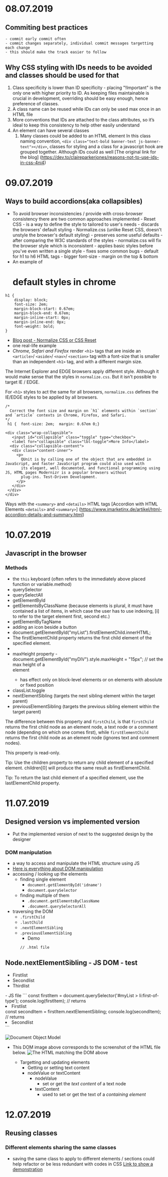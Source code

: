# 08.07.2019
## Commiting best practices
    - commit early commit often
    - commit changes separately, individual commit messages targetting each change
    - this should make the track easier to follow
## Why CSS styling with IDs needs to be avoided and classes should be used for that
1. Class specificity is lower than ID specificity - placing "!Important" is the only one with higher priority to ID. As keeping files maintainable is crucial in development, overriding should be easy enough, hence preference of classes.
2. A class name can be reused while IDs can only be used max once in an HTML file
3. More conventions that IDs are attached to the class attributes, so it’s ideal to keep this consistency to help other easily understand
4. An element can have several classes
    1. Many classes could be added to an HTML element
    In this class naming convention, `<div class="text-bold banner-text js-banner-text"></div>`, classes for styling and a class for a javascript hook are grouped together.
    Although IDs could as well 
[The original link for the blog] (https://dev.to/claireparkerjones/reasons-not-to-use-ids-in-css-4ni4)

# 09.07.2019
## Ways to build accordions(aka collapsibles)
- To avoid browser inconsistencies / provide with cross-browser consistency there are two common approaches implemented
        - Reset CSS
            - is a way to define the style to tailored to user's needs
            - discards the browsers' default styling
        - Normalize.css (unlike Reset CSS, doesn't unstyle the browser's default styling)
            - preserves some useful defaults
            - after comparing the W3C standards of the styles - normalize.css will fix the browser style which is inconsistent
            - applies basic styles before you've even written a single style
            - fixes some common bugs
            - default for h1 to h6 HTML tags
                - bigger font-size
                - margin on the top & bottom
- An example of <h1> default styles in chrome
```
h1 {
    display: block;
    font-size: 2em;
    margin-block-start: 0.67em;
    margin-block-end: 0.67em;
    margin-inline-start: 0px;
    margin-inline-end: 0px;
    font-weight: bold;
}
```
- [Blog post - Normalize CSS or CSS Reset](https://medium.com/@elad/normalize-css-or-css-reset-9d75175c5d1e)
- one real-life example 
- *Chrome, Safari and Firefox* render `<h1>` tags that are inside an `<article>`/ `<aside>`/ `<nav>`/ `<section>` tag with a font-size that is smaller than an independent `<h1>` tag, and with a different margin size.

The Internet Explorer and EDGE browsers apply different style. Although it would make sense that the styles in `normalize.css`. But it isn't possible to target IE / EDGE.

For `<h1>` styles to act the same for all browsers, `normalize.css` defines the  IE/EDGE styles to be applied by all browsers.

```
/* 
  Correct the font size and margin on `h1` elements within `section`  and `article` contexts in Chrome, Firefox, and Safari.
*/
 h1 {  font-size: 2em;  margin: 0.67em 0;} 
 ```


 ```
 <div class="wrap-collapsible">
    <input id="collapsible" class="toggle" type="checkbox">
    <label for="collapsible" class="lbl-toggle">More Info</label>
   <div class="collapsible-content">
    <div class="content-inner">
      <p>
        QUnit is by calling one of the object that are embedded in JavaScript, and faster JavaScript program could also used with
        its elegant, well documented, and functional programming using JS, HTML pages Modernizr is a popular browsers without
        plug-ins. Test-Driven Development.
      </p>
    </div>
  </div>
</div>
```
Ways with the
`<summary>` and `<details>` HTML tags
[Accordion with HTML Elements `<details>` and `<summary>`] (https://www.imarketinx.de/artikel/html-accordion-details-and-summary.html)

# 10.07.2019
## Javascript in the browser
### Methods
  - the `this` keyboard (often refers to the immediately above placed function or variable.method)
  - querySelector
  - querySelectAll
  - getElementById
  - getElementsByClassName (because elements is plural, it must have contained a list of items, in which case the user has to use indexing, [i] to refer to the target element first, second etc.)
  - getElementByTagName
  - adding an icon beside a button
  - document.getElementById("myList").firstElementChild.innerHTML;
  - The firstElementChild property returns the first child element of the specified element.
  - 
  - maxHeight property - document.getElementById("myDIV").style.maxHeight = "15px"; // set the max height of a <div> element
    - has effect only on block-level elements or on elements with absolute or fixed position
  - classList.toggle
  - nextElementSibling (targets the next sibling element within the target parent)
  - previousElementSibling (targets the previous sibling element within the target parent)


The difference between this property and `firstChild`, is that `firstChild` returns the first child node as an element node, a text node or a comment node (depending on which one comes first), while `firstElementChild` returns the first child node as an element node (ignores text and comment nodes).

This property is read-only.

Tip: Use the children property to return any child element of a specified element. children[0] will produce the same result as firstElementChild.

Tip: To return the last child element of a specified element, use the lastElementChild property.

 <!-- accordions[i].onclick = function(){
// it's going to go down the DOM one element, starting from the button the nextElementSibling is going to be the content inside it
// this represents the targeted accordion / that is defined right before that
  const content = this.nextElementSibling
  if(content.style.maxHeight){
    content.style.maxHeight = null
  } else {
    content.style.maxHeight = content.scrollHeight + "px";
    console.log('Wonder which one this is', this)
  }
}

.accordion-content {
  padding: 0 20px;
  border-left: 1px solid whitesmoke;
  border-right: 1px solida whitesmoke;
  max-height: 0;
  overflow: hidden;
}

.glyphicon::before {
  content: '\f067';
  font-family: "fontawesome";
  font-size: 16px;
  float: left;
}
.glyphicon.is-open::before {
  content: '\f068';
  font-family: "fontawesome";
  font-size: 16px;
  float: left;
}
 -->
# 11.07.2019
## Designed version vs implemented version
  - Put the implemented version of next to the suggested design by the designer
### DOM manipulation
  - a way to access and manipulate the HTML structure using JS
  - [Here is everything about DOM manipulation](https://www.freecodecamp.org/news/dom-manipulation-in-vanilla-js-2036a568dcd9/)
  - accessing / looking up the elements
    - finding single element
      - `document.getElementById('idname')`
      - `document.querySelector`
    - finding multiple of them
      - `.document.getElementsByClassName`
      - `.document.querySelectorAll`
  - traversing the DOM
    - `.firstChild`
    - `.lastChild`
    - `.nextElementSibling`
    - `.previousElementSibling`
      - Demo
      ```
      // .html file
<html lang="en">
<head>
  <meta charset="UTF-8">
  <meta name="viewport" content="width=device-width, initial-scale=1.0">
  <meta http-equiv="X-UA-Compatible" content="ie=edge">
  <title>Document</title>
</head>
<body>
  <h2 id="title">Node.nextElementSibling - JS DOM - test</h2>
  <ul id="myList">
    <li>Firstlist</li>
    <li>Secondlist</li>
    <li>Thirdlist</li>
  </ul>
  
</body>
</html>
- JS file
```<!-- selects any <li> that is the first element of its type among its siblings -->
const firstItem = document.querySelector('#myList > li:first-of-type');
console.log(firstItem); // returns <li>Firstlist</li>
const secondItem = firstItem.nextElementSibling;
console.log(secondItem); // returns <li>Secondlist</li>
```

![Document Object Model](Document_Object_Model.jpg)
- This DOM image above corresponds to the screenshot of the HTML file below.
![The HTML matching the DOM above](HTML_match_for_DOM.jpg)

  - Targetting and updating elements
    - Getting or setting text content
    - nodeValue or textContent
      - nodeValue
        - set or get the *text content* of a text node
      - textContent
        - used to set or get the text of a *containing element*
        
# 12.07.2019
## Reusing classes
### Different elements sharing the same classes
  - saving the same class to apply to different elements / sections could help refactor or be less redundant with codes in CSS
 [Link to show a demonstration](https://codepen.io/anon/pen/wLLvmg)